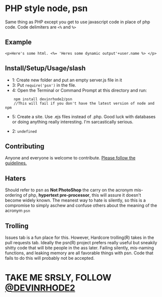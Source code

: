 # PHP style node, psn

Same thing as PHP except you get to use javascript code in place of php code. Code delimiters are `<%` and `%>`

## Example

    <p>Here's some html. <%= 'Heres some dynamic output'+user.name %> </p>

## Install/Setup/Usage/slash

* 1: Create new folder and put an empty server.js file in it
* 3: Put `require('psn')` in the file.
* 4: Open the Terminal or Command Prompt at this directory and run:
```
    npm install devinrhode2/psn
    //This will fail if you don't have the latest version of node and npm
```

* 5: Create a site. Use .ejs files instead of .php. Good luck with databases or doing anything really interesting. I'm sarcastically serious.

* 2: `undefined`

## Contributing

Anyone and everyone is welcome to contribute. [Please follow the guidelines.](/devinrhode/psn/blob/master/CONTRIBUTING.md)

## Haters

Should refer to psn as __Not PhotoShop__ the carry on the acronym mis-ordering of php, __hypertext pre-processor__, this will assure it doesn't become widely known. The meanest way to hate is silently, so this is a compromise to simply aschew and confuse others about the meaning of the acronym `psn`

## Trolling

Issues tab is a fun place for this. However, Hardcore trolling(R) takes in the pull requests tab. Ideally the psn(R) project prefers really useful but sneakily shitty code that will bite people in the ass later. Failing silently, mis-naming functions, and leaking memory are all favorable things with psn. Code that fails to do this will probably not be accepted.

# TAKE ME SRSLY, FOLLOW <a href="https://twitter.com/devinrhode2">@DEVINRHODE2</a>